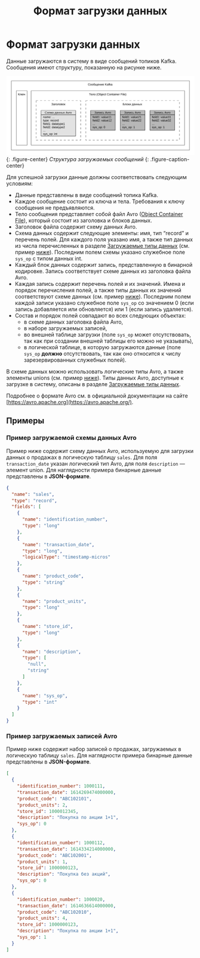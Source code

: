 ﻿---
layout: default
title: Формат загрузки данных
nav_order: 4
parent: Справочная информация
has_children: false
has_toc: false
---

# Формат загрузки данных

Данные загружаются в систему в виде сообщений топиков Kafka. Сообщения имеют структуру, показанную 
на рисунке ниже.

![](upload_message_structure.svg)
{: .figure-center}
*Структура загружаемых сообщений*
{: .figure-caption-center}

Для успешной загрузки данные должны соответствовать следующим условиям:
*   Данные представлены в виде сообщений топика Kafka.
*   Каждое сообщение состоит из ключа и тела. Требования к ключу сообщения не предъявляются.
*   Тело сообщения представляет собой файл Avro ([Object Container File](https://avro.apache.org/docs/1.10.2/spec.html#Object+Container+Files)), который состоит
    из заголовка и блоков данных.
*   Заголовок файла содержит схему данных Avro.
*   Схема данных содержит следующие элементы: имя, тип “record” и перечень полей. 
    Для каждого поля указано имя, а также тип данных из числа перечисленных в разделе 
    [Загружаемые типы данных](../supported_data_types/upload_data_types/upload_data_types.md) 
    (см. пример [ниже](#пример-загружаемой-схемы-данных-avro)). Последним полем схемы указано служебное поле `sys_op` с типом данных int.
*   Каждый блок данных содержит запись, представленную в бинарной кодировке. Запись соответствует схеме данных из заголовка файла Avro.
*   Каждая запись содержит перечень полей и их значений. Имена и порядок перечисления полей, а также типы данных их значений
    соответствуют схеме данных (см. пример [ниже](#пример-загружаемых-записей-avro)). Последним полем 
    каждой записи указано служебное поле `sys_op` со значением 0 (если запись добавляется или обновляется) 
    или 1 (если запись удаляется). 
*   Состав и порядок полей совпадают во всех следующих объектах:
    *   в схеме данных заголовка файла Avro,
    *   в наборе загружаемых записей,
    *   во внешней таблице загрузки (поле `sys_op` может отсутствовать, так как при создании внешней 
        таблицы его можно не указывать),
    *   в логической таблице, в которую загружаются данные (поле `sys_op` **должно** отсутствовать, 
        так как оно относится к числу зарезервированных служебных полей).
        
В схеме данных можно использовать логические типы Avro, а также элементы unions 
(см. пример [ниже](#пример-загружаемой-схемы-данных-avro)). Типы данных Avro, доступные к загрузке в систему, описаны в разделе 
[Загружаемые типы данных](../supported_data_types/upload_data_types/upload_data_types.md).

Подробнее о формате Avro см. в официальной документации на сайте [https://avro.apache.org](https://avro.apache.org/).

## Примеры

### Пример загружаемой схемы данных Avro

Пример ниже содержит схему данных Avro, используемую для загрузки данных о продажах в логическую таблицу 
`sales`. Для поля `transaction_date` указан логический тип Avro, для поля `description` — элемент union. 
Для наглядности примера бинарные данные представлены в **JSON-формате**.
```json
{
  "name": "sales",
  "type": "record",
  "fields": [
    {
      "name": "identification_number",
      "type": "long"
    },
    {
      "name": "transaction_date",
      "type": "long",
      "logicalType": "timestamp-micros"
    },
    {
      "name": "product_code",
      "type": "string"
    },
    {
      "name": "product_units",
      "type": "long"
    },
    {
      "name": "store_id",
      "type": "long"
    },
    {
      "name": "description",
      "type": [
        "null",
        "string"
      ]
    },
    {
      "name": "sys_op",
      "type": "int"
    }
  ]
}
```

### Пример загружаемых записей Avro

Пример ниже содержит набор записей о продажах, загружаемых в логическую таблицу `sales`. 
Для наглядности примера бинарные данные представлены в **JSON-формате**.
```json
[
  {
    "identification_number": 1000111,
    "transaction_date": 1614269474000000,
    "product_code": "ABC102101",
    "product_units": 2,
    "store_id": 1000012345,
    "description": "Покупка по акции 1+1",
    "sys_op": 0
  },
  {
    "identification_number": 1000112,
    "transaction_date": 1614334214000000,
    "product_code": "ABC102001",
    "product_units": 1,
    "store_id": 1000000123,
    "description": "Покупка без акций",
    "sys_op": 0
  },
  {
    "identification_number": 1000020,
    "transaction_date": 1614636614000000,
    "product_code": "ABC102010",
    "product_units": 4,
    "store_id": 1000000123,
    "description": "Покупка по акции 1+1",
    "sys_op": 1
  }
]
```